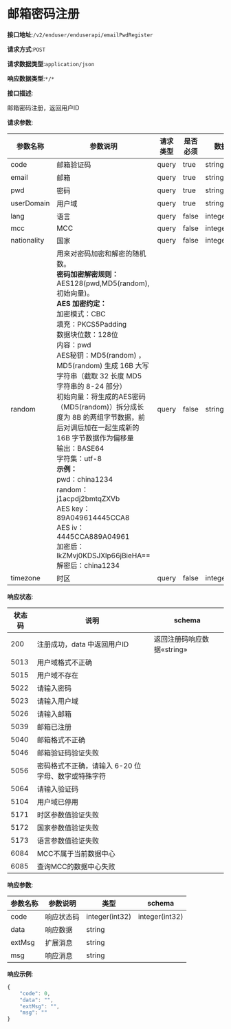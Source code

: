 # 邮箱密码注册


**接口地址**:`/v2/enduser/enduserapi/emailPwdRegister`


**请求方式**:`POST`


**请求数据类型**:`application/json`


**响应数据类型**:`*/*`


**接口描述**:<p>邮箱密码注册，返回用户ID</p>


**请求参数**:


| 参数名称    | 参数说明                                                     | 请求类型 | 是否必须 | 数据类型       | schema |
| ----------- | ------------------------------------------------------------ | -------- | -------- | -------------- | ------ |
| code        | 邮箱验证码                                                   | query    | true     | string         |        |
| email       | 邮箱                                                         | query    | true     | string         |        |
| pwd         | 密码                                                         | query    | true     | string         |        |
| userDomain  | 用户域                                                       | query    | true     | string         |        |
| lang        | 语言                                                         | query    | false    | integer(int32) |        |
| mcc         | MCC                                                          | query    | false    | integer(int32) |        |
| nationality | 国家                                                         | query    | false    | integer(int32) |        |
| random      | 用来对密码加密和解密的随机数。<br/><b>密码加密解密规则：</b><br/>AES128(pwd,MD5(random),初始向量)。<br/><b>AES 加密约定：</b><br/>加密模式：CBC<br/>填充：PKCS5Padding<br/>数据块位数：128位<br/>内容：pwd<br/>AES秘钥：MD5(random) ，MD5(random) 生成 16B 大写字符串（截取 32 长度 MD5 字符串的 8-24 部分）<br/>初始向量：将生成的AES密码（MD5(random)）拆分成长度为 8B 的两组字节数据，前后对调后加在一起生成新的 16B 字节数据作为偏移量<br/>输出：BASE64<br/>字符集：utf-8<br/><b>示例：</b><br/>pwd：china1234<br/>random：j1acpdj2bmtqZXVb<br/>AES key：89A049614445CCA8<br/>AES iv：4445CCA889A04961<br/>加密后：lkZMvj0KDSJXlp66jBieHA==<br/>解密后：china1234 | query    | false    | string         |        |
| timezone    | 时区                                                         | query    | false    | integer(int32) |        |


**响应状态**:


| 状态码 | 说明                                               | schema                     |
| ------ | -------------------------------------------------- | -------------------------- |
| 200    | 注册成功，data 中返回用户ID                        | 返回注册码响应数据«string» |
| 5013   | 用户域格式不正确                                   |                            |
| 5015   | 用户域不存在                                       |                            |
| 5022   | 请输入密码                                         |                            |
| 5023   | 请输入用户域                                       |                            |
| 5026   | 请输入邮箱                                         |                            |
| 5039   | 邮箱已注册                                         |                            |
| 5040   | 邮箱格式不正确                                     |                            |
| 5046   | 邮箱验证码验证失败                                 |                            |
| 5056   | 密码格式不正确，请输入 6-20 位字母、数字或特殊字符 |                            |
| 5064   | 请输入验证码                                       |                            |
| 5104   | 用户域已停用                                       |                            |
| 5171   | 时区参数值验证失败                                 |                            |
| 5172   | 国家参数值验证失败                                 |                            |
| 5173   | 语言参数值验证失败                                 |                            |
| 6084   | MCC不属于当前数据中心                              |                            |
| 6085   | 查询MCC的数据中心失败                              |                            |


**响应参数**:


| 参数名称 | 参数说明   | 类型           | schema         |
| -------- | ---------- | -------------- | -------------- |
| code     | 响应状态码 | integer(int32) | integer(int32) |
| data     | 响应数据   | string         |                |
| extMsg   | 扩展消息   | string         |                |
| msg      | 响应消息   | string         |                |


**响应示例**:
```javascript
{
	"code": 0,
	"data": "",
	"extMsg": "",
	"msg": ""
}
```
